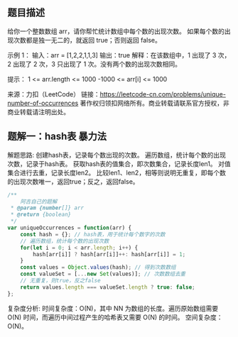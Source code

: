 ## 题目描述

给你一个整数数组 arr，请你帮忙统计数组中每个数的出现次数。
如果每个数的出现次数都是独一无二的，就返回 true；否则返回 false。

示例 1：
输入：arr = [1,2,2,1,1,3]
输出：true
解释：在该数组中，1 出现了 3 次，2 出现了 2 次，3 只出现了 1 次。没有两个数的出现次数相同。

提示：
1 <= arr.length <= 1000
-1000 <= arr[i] <= 1000

来源：力扣（LeetCode）
链接：https://leetcode-cn.com/problems/unique-number-of-occurrences
著作权归领扣网络所有。商业转载请联系官方授权，非商业转载请注明出处。

## 题解一：hash表 暴力法

解题思路:
创建hash表，记录每个数出现的次数。
遍历数组，统计每个数的出现次数，记录于hash表。
获取hash表的值集合，即次数集合，记录长度len1。
对值集合进行去重，记录长度len2。
比较len1、len2，相等则说明无重复，即每个数的出现次数唯一，返回true；反之，返回false。

```js
/**
    阿吉自己的题解
 * @param {number[]} arr
 * @return {boolean}
 */
var uniqueOccurrences = function(arr) {
    const hash = {}; // hash表，用于统计每个数字的次数
    // 遍历数组，统计每个数的出现次数
    for(let i = 0; i < arr.length; i++) {
        hash[arr[i]] ? hash[arr[i]]++: hash[arr[i]] = 1;
    }
    const values = Object.values(hash); // 得到次数数组
    const valueSet = [...new Set(values)]; // 次数数组去重
    // 无重复，则true，反之false
    return values.length === valueSet.length ? true: false;
};
```

复杂度分析:
时间复杂度：O(N)，其中 NN 为数组的长度。遍历原始数组需要 O(N) 时间，而遍历中间过程产生的哈希表又需要 O(N) 的时间。
空间复杂度：O(N)。





